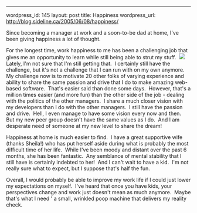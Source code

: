 --- 
wordpress_id: 145
layout: post
title: Happiness
wordpress_url: http://blog.sideline.ca/2005/06/08/happiness/

<p>Since becoming a manager at work and a soon-to-be dad at home, I've been giving happiness a lot of thought.  </p>
<p>For the longest time, work happiness to me has been a challenging job that gives me an opportunity to learn while still being able to strut my stuff.  <img src="http://my.aream.ca/blogs/images/smile2.gif" />  Lately, I'm not sure that I'm still getting that.  I certainly still have the challenge, but it's not a challenge that I can run with on my own anymore.  My challenge now is to motivate 20 other folks of varying experience and ability to share the same passion and drive that I do to make amazing web-based software.  That's easier said than done some days.  However, that's a million times easier (and more fun) than the other side of the job - dealing with the politics of the other managers.  I share a much closer vision with my developers than I do with the other managers.  I still have the passion and drive.  Hell, I even manage to have some vision every now and then.  But my new peer group doesn't have the same values as I do.  And I am desperate need of someone at my new level to share the dream!</p>
<p>Happiness at home is much easier to find.  I have a great supportive wife (thanks Sheila!) who has put herself aside during what is probably the most difficult time of her life.  While I've been moody and distant over the past 6 months, she has been fantastic.  Any semblance of mental stability that I still have is certainly indebted to her!  And I can't wait to have a kid.  I'm not really sure what to expect, but I suppose that's half the fun.</p>
<p>Overall, I would probably be able to improve my work life if I could just lower my expectations on myself.  I've heard that once you have kids, your perspectives change and work just doesn't mean as much anymore.  Maybe that's what I need ' a small, wrinkled poop machine that delivers my reality check.</p>
